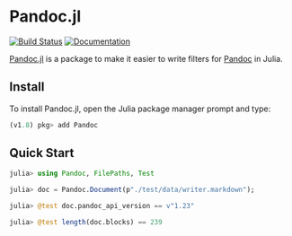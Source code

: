 # Pandoc.jl

[![Build Status](https://img.shields.io/github/checks-status/kdheepak/Pandoc.jl/main)](https://github.com/kdheepak/Pandoc.jl/actions)
[![Documentation](https://img.shields.io/badge/docs-ready-blue.svg)](https://kdheepak.com/Pandoc.jl/)

[Pandoc.jl](https://github.com/kdheepak/Pandoc.jl) is a package to make it easier to write filters for [Pandoc](https://github.com/jgm/pandoc) in Julia.

## Install

To install Pandoc.jl, open the Julia package manager prompt and type:

```julia
(v1.8) pkg> add Pandoc
```

## Quick Start

```julia
julia> using Pandoc, FilePaths, Test

julia> doc = Pandoc.Document(p"./test/data/writer.markdown");

julia> @test doc.pandoc_api_version == v"1.23"

julia> @test length(doc.blocks) == 239
```
